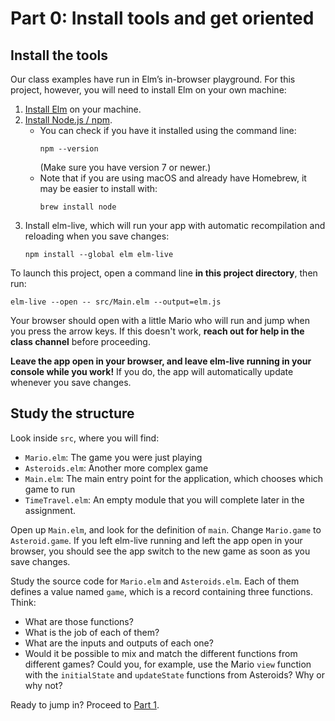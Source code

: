 # Part 0: Install tools and get oriented

## Install the tools

Our class examples have run in Elm’s in-browser playground. For this project, however, you will need to install Elm on your own machine:

1. [Install Elm](https://guide.elm-lang.org/install/elm.html) on your machine.
2. [Install Node.js / npm](https://nodejs.org/en/download/).
    - You can check if you have it installed using the command line:
        ```
        npm --version
        ```
      (Make sure you have version 7 or newer.)
    - Note that if you are using macOS and already have Homebrew, it may be easier to install with:
        ```
        brew install node
        ```
3. Install elm-live, which will run your app with automatic recompilation and reloading when you save changes:
    ```
    npm install --global elm elm-live
    ```

To launch this project, open a command line **in this project directory**, then run:

    elm-live --open -- src/Main.elm --output=elm.js

Your browser should open with a little Mario who will run and jump when you press the arrow keys. If this doesn't work, **reach out for help in the class channel** before proceeding.

**Leave the app open in your browser, and leave elm-live running in your console while you work!** If you do, the app will automatically update whenever you save changes.

## Study the structure

Look inside `src`, where you will find:

- `Mario.elm`: The game you were just playing
- `Asteroids.elm`: Another more complex game
- `Main.elm`: The main entry point for the application, which chooses which game to run
- `TimeTravel.elm`: An empty module that you will complete later in the assignment.

Open up `Main.elm`, and look for the definition of `main`. Change `Mario.game` to `Asteroid.game`. If you left elm-live running and left the app open in your browser, you should see the app switch to the new game as soon as you save changes.

Study the source code for `Mario.elm` and `Asteroids.elm`. Each of them defines a value named `game`, which is a record containing three functions. Think:

- What are those functions?
- What is the job of each of them?
- What are the inputs and outputs of each one?
- Would it be possible to mix and match the different functions from different games? Could you, for example, use the Mario `view` function with the `initialState` and `updateState` functions from Asteroids? Why or why not?

Ready to jump in? Proceed to [Part 1](1-small-change.md).
